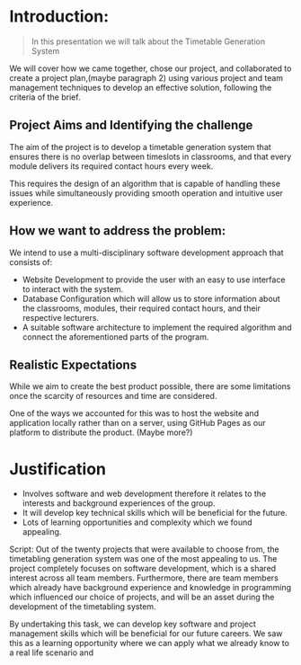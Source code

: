 
# Introduction: 

>In this presentation we will talk about the Timetable Generation System
>
 We will cover how we came together, chose our project, and collaborated to create a project plan,(maybe paragraph 2) using various project and team management techniques to develop an effective solution, following the criteria of the brief.

## Project Aims and Identifying the challenge
The aim of the project is to develop a timetable generation system that ensures there is no overlap between timeslots in classrooms, and that every module delivers its required contact hours every week. 

This requires the design of an algorithm that is capable of handling these issues while simultaneously providing smooth operation and intuitive user experience.

## How we want to address the problem:

We intend to use a multi-disciplinary software development approach that consists of:

- Website Development to provide the user with an easy to use interface to interact with the system. 
- Database Configuration which will allow us to store information about the classrooms, modules, their required contact hours, and their respective lecturers. 
- A suitable software architecture to implement the required algorithm and connect the aforementioned parts of the program. 


## Realistic Expectations

While we aim to create the best product possible, there are some limitations once the scarcity of resources and time are considered. 

One of the ways we accounted for this was to host the website and application locally rather than on a server, using GitHub Pages as our platform to distribute the product.
(Maybe more?)


# Justification

- Involves software and web development therefore it relates to the interests and background experiences of the group.
- It will develop key technical skills which will be beneficial for the future.
- Lots of learning opportunities and complexity which we found appealing.


Script:
Out of the twenty projects that were available to choose from, the timetabling generation system was one of the most appealing to us. The project completely focuses on software development, which is a shared interest across all team members. Furthermore, there are team members which already have background experience and knowledge in programming which influenced our choice of projects, and will be an asset during the development of the timetabling system. 

By undertaking this task, we can develop key software and project management skills which will be beneficial for our future careers. We saw this as a learning opportunity where we can apply what we already know to a real life scenario and 